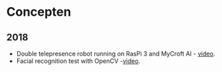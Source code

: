 # Concepten

## 2018

* Double telepresence robot running on RasPi 3 and MyCroft AI - [video](https://www.youtube.com/watch?v=a_iK5nGr4y4).
* Facial recognition test with OpenCV -[video](https://www.youtube.com/watch?v=d4_TjZ5wRGg).
